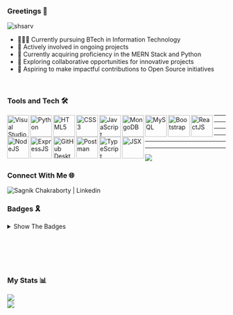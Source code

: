 ### Greetings 👋
<p align="left"> <img src="https://komarev.com/ghpvc/?username=eccentriccoder01&label=Profile%20views&color=0e75b6&style=flat" alt="shsarv" /> </p>

- 👨🏻‍🎓 Currently pursuing BTech in Information Technology
- 🚀 Actively involved in ongoing projects
- 📖 Currently acquiring proficiency in the MERN Stack and Python
- 🤝 Exploring collaborative opportunities for innovative projects
- 🎯 Aspiring to make impactful contributions to Open Source initiatives
<!-- - 😄 Pronouns: ...
- ⚡ Fun fact: ... -->

</br>

### Tools and Tech 🛠️
<img align="left" alt="Visual Studio Code" width="50px" src="https://th.bing.com/th?id=ODLS.2d8f99b9-7bcb-4f0f-be03-922d3eb10c83&w=32&h=32&qlt=90&pcl=fffffa&o=6&cb=1101&pid=1.2" />
<img align="left" alt="Python" width="50px" src="https://i.imgur.com/gnK58k4.png"/>
<img align="left" alt="HTML5" width="50px" src="https://upload.wikimedia.org/wikipedia/commons/thumb/3/38/HTML5_Badge.svg/640px-HTML5_Badge.svg.png"/>
<img align="left" alt="CSS3" width="50px" src="https://upload.wikimedia.org/wikipedia/commons/thumb/6/62/CSS3_logo.svg/640px-CSS3_logo.svg.png" />
<img align="left" alt="JavaScript" width="50px" src="https://upload.wikimedia.org/wikipedia/commons/thumb/9/99/Unofficial_JavaScript_logo_2.svg/768px-Unofficial_JavaScript_logo_2.svg.png?20141107110902"/>
<img align="left" alt="MongoDB" width="50px" src="https://th.bing.com/th?id=ODLS.5af66f33-4a74-47c5-881c-bbc1b90a1772&w=32&h=32&qlt=90&pcl=fffffa&o=6&cb=1102&pid=1.2"/>
<img align="left" alt="MySQL" width="50px" src="https://th.bing.com/th?id=ODLS.2c140311-019d-40ea-b122-46c337688787&w=32&h=32&qlt=90&pcl=fffffa&o=6&cb=1101&pid=1.2"/>
<img align="left" alt="Bootstrap" width="50px" src="https://getbootstrap.com/docs/5.3/assets/brand/bootstrap-logo-shadow.png"/>
<img align="left" alt="ReactJS" width="50px" src="https://th.bing.com/th?id=ODLS.adb8ba17-4f9a-4488-87b4-615dae577f6d&w=32&h=32&qlt=90&pcl=fffffa&o=6&cb=1102&pid=1.2"/>
<img align="left" alt="NodeJS" width="50px" src="https://th.bing.com/th?id=ODLS.1ca381ef-8508-46a9-9735-6e113e8a4cb8&w=32&h=32&qlt=90&pcl=fffffa&o=6&cb=1102&pid=1.2"/>

<p><hr/><hr/></p>

<img align="left" alt="ExpressJS" width="50px" src="https://th.bing.com/th?id=ODLS.7ee38d86-4472-452b-806c-fd7945e59518&w=32&h=32&qlt=90&pcl=fffffa&o=6&cb=1101&pid=1.2"/>
<img align="left" alt="GitHub Desktop" width="50px" src="https://upload.wikimedia.org/wikipedia/commons/thumb/a/ae/Github-desktop-logo-symbol.svg/640px-Github-desktop-logo-symbol.svg.png" />
<img align="left" alt="Postman" width="50px" src="https://res.cloudinary.com/postman/image/upload/t_team_logo/v1629869194/team/2893aede23f01bfcbd2319326bc96a6ed0524eba759745ed6d73405a3a8b67a8"/>
<img align="left" alt="TypeScript" width="50px" src="https://upload.wikimedia.org/wikipedia/commons/thumb/4/4c/Typescript_logo_2020.svg/640px-Typescript_logo_2020.svg.png" />
<img align="left" alt="JSX" width="50px" src="https://blog.waterstrong.me/assets/jsx-syntax/jsx_logo.png" />

<p><hr/><hr/><hr/><hr/></p>

<img align="center" src="https://github-readme-stats.vercel.app/api/top-langs/?username=eccentriccoder01&layout=compact&theme=react&count_private=false" />

</br>

### Connect With Me 🌐
<a href="https://www.linkedin.com/in/sagnik-chakraborty-9aa473248" target="_blank">
  <img align="left" alt="Sagnik Chakraborty | Linkedin" src="https://img.shields.io/badge/LinkedIn-0077B5?style=for-the-badge&logo=linkedin&logoColor=white" />
</a>

</br>

### Badges 🎗️
<details>
<summary>Show The Badges</summary>
   <a href="https://www.credly.com/badges/f093ec4e-dff7-4db6-8909-77205c6b0861/public_url" target="_blank">
    <img align="left" width="100px" alt="" src="https://images.credly.com/size/220x220/images/482f703c-e221-4667-91e6-4322c3210bc0/image.png" />
  </a>

  <a href="https://www.credly.com/badges/f397a886-61de-4ec5-9e50-6eb741a085d1/public_url" target="_blank">
    <img align="left" width="100px" alt="" src="https://images.credly.com/size/220x220/images/9dcdc294-79a6-47e5-a769-708c29c7c497/image.png" />
  </a>

  <a href="https://www.credly.com/badges/fb130af4-6008-4ae8-b24d-e9d012f57777/public_url" target="_blank">
    <img align="left" width="100px" alt="" src="https://images.credly.com/size/220x220/images/e85903f3-153e-4ec4-bf39-53990a932e46/image.png" />
  </a>

  <a href="https://www.credly.com/badges/1bde91ac-946e-40f9-b9e5-927d9d631101/public_url">
    <img align="left" width="100px" alt="" src="https://images.credly.com/size/220x220/images/0571ab1d-f43b-43d9-9c68-8ebd0ebd61b7/Python_for_Data_Sci_and_AI_Foundational.png" />
  </a>

  <a href="https://www.credly.com/badges/bcf6d1bb-3d3d-422c-bc5b-2e3c90d5ccbc/public_url" target="_blank">
    <img align="left" width="100px" alt="" src="https://images.credly.com/size/220x220/images/23859131-d0ff-4f44-900f-bac86165b941/image.png" />
  </a>

  <a href="https://www.credly.com/badges/83bed5fd-8ba1-4c44-8358-73fb2da1623e/public_url" target="_blank">
    <img align="left" width="100px" alt="" src="https://images.credly.com/size/220x220/images/b93bf373-3da6-4ada-9879-a0c39d6a11f8/image.png" />
  </a>

  <p><hr/><hr/><hr/><hr/></p>
  
  <a href="https://www.credly.com/badges/53bd600a-4e4a-4a87-b7bd-11405964c0d3/public_url" target="_blank">
    <img align="left" width="100px" alt="" src="https://images.credly.com/size/220x220/images/2d178f89-4816-4190-8c4a-3bdbfec9db01/Dev_Skills_Network_-_Cloud_Computing_Core.png" />
  </a>

  <a href="https://www.credly.com/badges/f093ec4e-dff7-4db6-8909-77205c6b0861/public_url" target="_blank">
    <img align="left" width="100px" alt="" src="https://images.credly.com/size/220x220/images/6240e108-1407-4773-8621-cc2e4736d4e6/Web_Development_with_HTML-CSS-JavaScript_Essentials.png" />
  </a>
</details>

</br></br></br></br></hr>

### My Stats 📊
<img align="center" src="https://github-readme-stats.vercel.app/api?username=eccentriccoder01&count_private=true&show_icons=true&theme=tokyonight" />

</br>

<img align="center" src="https://streak-stats.demolab.com/?user=eccentriccoder01&theme=dark&date_format=j%2Fn%5B%2FY%5D" />

